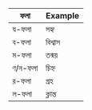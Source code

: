 | ফলা     | Example |
|---------|---------|
| য-ফলা   | সহ্য    |
| ব-ফলা   | বিশ্বাস |
| ম-ফলা   | তন্ময়  |
| ণ/ন-ফলা | চিহ্ন   |
| র-ফলা   | গ্রহ    |
| ল-ফলা   | ক্লান্ত |
